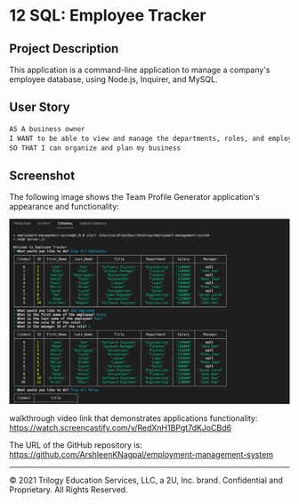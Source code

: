 # 12 SQL: Employee Tracker

## Project Description

This application is a command-line application to manage a company's employee database, using Node.js, Inquirer, and MySQL.

## User Story

```md
AS A business owner
I WANT to be able to view and manage the departments, roles, and employees in my company
SO THAT I can organize and plan my business
```

## Screenshot

The following image shows the Team Profile Generator application's appearance and functionality:

![The screenshot includes an image of the Team Profile Generator.](./screenshot.png)


walkthrough video link that demonstrates applications functionality: 
<https://watch.screencastify.com/v/RedXnH1BPgt7dKJoCBd6>
>

The URL of the GitHub repository is: 
<https://github.com/ArshleenKNagpal/employment-management-system>

---
© 2021 Trilogy Education Services, LLC, a 2U, Inc. brand. Confidential and Proprietary. All Rights Reserved.
